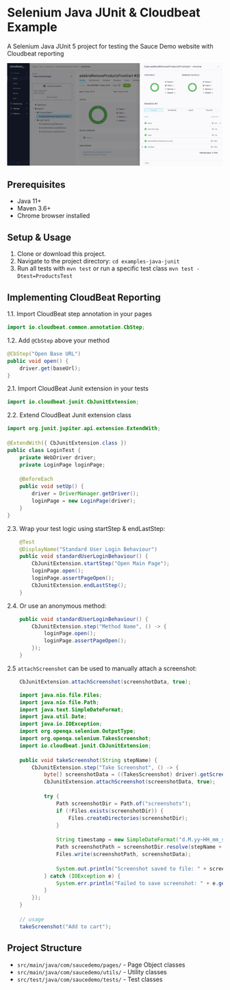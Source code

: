 # Selenium Java JUnit & Cloudbeat Example

A Selenium Java JUnit 5 project for testing the Sauce Demo website with Cloudbeat reporting

![Cloudbeat Results](https://github.com/cloudbeat-io/examples-java-junit/blob/main/preview/cloudbeat-results.jpg?raw=true)

## Prerequisites
- Java 11+
- Maven 3.6+
- Chrome browser installed

## Setup & Usage
1. Clone or download this project.
2. Navigate to the project directory: `cd examples-java-junit`
3. Run all tests with `mvn test` or run a specific test class `mvn test -Dtest=ProductsTest`

## Implementing CloudBeat Reporting
1.1. Import CloudBeat step annotation in your pages

```java
import io.cloudbeat.common.annotation.CbStep;
```

1.2. Add `@CbStep` above your method
```java
@CbStep("Open Base URL")
public void open() {
    driver.get(baseUrl);
}
```

2.1. Import CloudBeat Junit extension in your tests

```java
import io.cloudbeat.junit.CbJunitExtension;
```

2.2. Extend CloudBeat Junit extension class

```java
import org.junit.jupiter.api.extension.ExtendWith;

@ExtendWith({ CbJunitExtension.class })
public class LoginTest {
    private WebDriver driver;
    private LoginPage loginPage;

    @BeforeEach
    public void setUp() {
        driver = DriverManager.getDriver();
        loginPage = new LoginPage(driver);
    }
}
```

2.3. Wrap your test logic using startStep & endLastStep:

```java
    @Test
    @DisplayName("Standard User Login Behaviour")
    public void standardUserLoginBehaviour() {
        CbJunitExtension.startStep("Open Main Page");
        loginPage.open();
        loginPage.assertPageOpen();
        CbJunitExtension.endLastStep();
    }
```

2.4. Or use an anonymous method:

```java
    public void standardUserLoginBehaviour() {
        CbJunitExtension.step("Method Name", () -> {
            loginPage.open();
            loginPage.assertPageOpen();
        });
    }
```

2.5 `attachScreenshot` can be used to manually attach a screenshot:

```java
    CbJunitExtension.attachScreenshot(screenshotData, true);
```

```java
    import java.nio.file.Files;
    import java.nio.file.Path;
    import java.text.SimpleDateFormat;
    import java.util.Date;
    import java.io.IOException;
    import org.openqa.selenium.OutputType;
    import org.openqa.selenium.TakesScreenshot;
    import io.cloudbeat.junit.CbJunitExtension;

    public void takeScreenshot(String stepName) {
        CbJunitExtension.step("Take Screenshot", () -> {
            byte[] screenshotData = ((TakesScreenshot) driver).getScreenshotAs(OutputType.BYTES);
            CbJunitExtension.attachScreenshot(screenshotData, true);

            try {
                Path screenshotDir = Path.of("screenshots");
                if (!Files.exists(screenshotDir)) {
                    Files.createDirectories(screenshotDir);
                }

                String timestamp = new SimpleDateFormat("d.M.yy~HH_mm_ss").format(new Date());
                Path screenshotPath = screenshotDir.resolve(stepName + "_" + timestamp + ".png");
                Files.write(screenshotPath, screenshotData);

                System.out.println("Screenshot saved to file: " + screenshotPath.toAbsolutePath());
            } catch (IOException e) {
                System.err.println("Failed to save screenshot: " + e.getMessage());
            }
        });
    }

    // usage
    takeScreenshot("Add to cart");
```

## Project Structure
- `src/main/java/com/saucedemo/pages/` - Page Object classes
- `src/main/java/com/saucedemo/utils/` - Utility classes
- `src/test/java/com/saucedemo/tests/` - Test classes